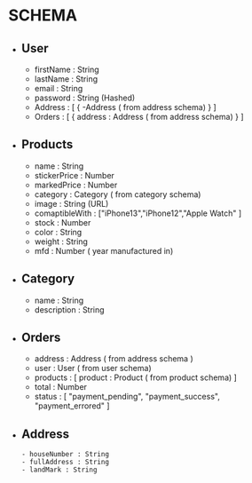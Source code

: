 # SCHEMA
- ## User
     - firstName : String
     - lastName : String
     - email : String
     - password : String (Hashed)
     - Address : [
         {
           -Address ( from address schema)
         }
     ]
     - Orders : [
         {
             address : Address ( from address schema)
         }
     ]
- ## Products
     - name : String
     - stickerPrice : Number
     - markedPrice : Number
     - category : Category ( from category schema)
     - image : String (URL)
     - comaptibleWith : ["iPhone13","iPhone12","Apple Watch" ]
     - stock : Number
     - color : String
     - weight : String
     - mfd : Number ( year manufactured in)
- ## Category
     - name : String
     - description : String
- ## Orders
     - address : Address ( from address schema ) 
     - user : User ( from user schema)
     - products : [
         product : Product ( from product schema)
     ]
     - total : Number
     - status : [ "payment_pending", "payment_success", "payment_errored" ]
     
- ## Address
      - houseNumber : String
      - fullAddress : String
      - landMark : String
          

